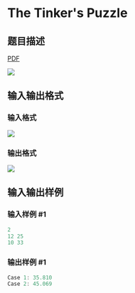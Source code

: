 # The Tinker&#039;s Puzzle

## 题目描述

[problemUrl]: https://uva.onlinejudge.org/index.php?option=com_onlinejudge&Itemid=8&category=861&page=show_problem&problem=4716

[PDF](https://uva.onlinejudge.org/external/128/p12851.pdf)

![](https://cdn.luogu.com.cn/upload/vjudge_pic/UVA12851/a10d34eface3c53ea3a57e33f914b2efd8e89b85.png)

## 输入输出格式

### 输入格式

![](https://cdn.luogu.com.cn/upload/vjudge_pic/UVA12851/9f174510831c6a98124faccba3a0aa418d761f06.png)

### 输出格式

![](https://cdn.luogu.com.cn/upload/vjudge_pic/UVA12851/9ee53b600724db70e35f0caf354310a19345372b.png)

## 输入输出样例

### 输入样例 #1

```cpp
2
12 25
10 33
```


### 输出样例 #1

```cpp
Case 1: 35.810
Case 2: 45.069
```



